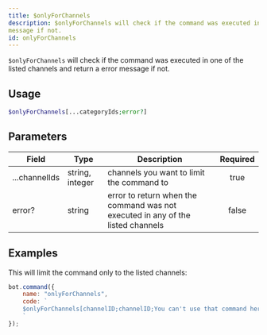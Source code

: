 ```yaml
---
title: $onlyForChannels
description: $onlyForChannels will check if the command was executed in one of the listed channels and return a error
message if not.
id: onlyForChannels
---
```


`$onlyForChannels` will check if the command was executed in one of the listed channels and return a error message if
not.

## Usage

```php
$onlyForChannels[...categoryIds;error?]
```

## Parameters

| Field         | Type            | Description                                                                     | Required |
|---------------|-----------------|---------------------------------------------------------------------------------|:--------:|
| ...channelIds | string, integer | channels you want to limit the command to                                       |   true   |
| error?        | string          | error to return when the command was not executed in any of the listed channels |  false   |

## Examples

This will limit the command only to the listed channels:

```javascript
bot.command({
    name: "onlyForChannels",
    code: `
    $onlyForChannels[channelID;channelID;You can't use that command here!]
    `
});
```